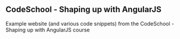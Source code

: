CodeSchool - Shaping up with AngularJS
--------------------------------------

Example website (and various code snippets) from the CodeSchool - Shaping up with AngularJS course
